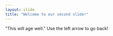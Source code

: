 ```yaml
---
layout: slide
title: "Welcome to our second slide!"
---
```

"This will age well."
Use the left arrow to go back!
